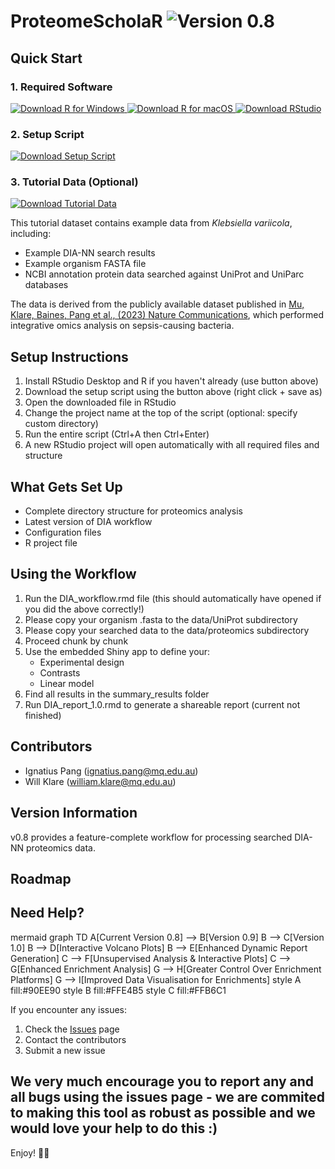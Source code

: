 # ProteomeScholaR <img src="https://img.shields.io/badge/Version-0.8-green?style=for-the-badge" alt="Version 0.8">

## Quick Start

### 1. Required Software

<a href="https://cran.r-project.org/bin/windows/base/" target="_blank">
    <img src="https://img.shields.io/badge/Download-R_(Windows)-276DC3?style=for-the-badge&logo=r" alt="Download R for Windows">
</a>
<a href="https://cran.r-project.org/bin/macosx/" target="_blank">
    <img src="https://img.shields.io/badge/Download-R_(macOS)-276DC3?style=for-the-badge&logo=r" alt="Download R for macOS">
</a>
<a href="https://posit.co/download/rstudio-desktop/" target="_blank">
    <img src="https://img.shields.io/badge/Download-RStudio_Desktop-75AADB?style=for-the-badge&logo=rstudio" alt="Download RStudio">
</a>

### 2. Setup Script

<a href="https://raw.githubusercontent.com/APAF-bioinformatics/ProteomeScholaR/dev-jr/project_setup.R" download="project_setup.R">
    <img src="https://img.shields.io/badge/Download-Setup_Script-blue?style=for-the-badge&logo=r" alt="Download Setup Script">
</a>

### 3. Tutorial Data (Optional)

<a href="https://drive.google.com/file/d/1qeS2X1uA_Y7HFGMVru0_tAbEQmVjsdlD/view?usp=drive_link" target="_blank">
    <img src="https://img.shields.io/badge/Download-Tutorial_Data-orange?style=for-the-badge&logo=google-drive" alt="Download Tutorial Data">
</a>

This tutorial dataset contains example data from *Klebsiella variicola*, including:
- Example DIA-NN search results
- Example organism FASTA file
- NCBI annotation protein data searched against UniProt and UniParc databases

The data is derived from the publicly available dataset published in [Mu, Klare, Baines, Pang et al., (2023) Nature Communications](https://www.nature.com/articles/s41467-023-37200-w), which performed integrative omics analysis on sepsis-causing bacteria.

## Setup Instructions

1. Install RStudio Desktop and R if you haven't already (use button above)
2. Download the setup script using the button above (right click + save as)
3. Open the downloaded file in RStudio
4. Change the project name at the top of the script (optional: specify custom directory)
5. Run the entire script (Ctrl+A then Ctrl+Enter)
6. A new RStudio project will open automatically with all required files and structure

## What Gets Set Up

- Complete directory structure for proteomics analysis
- Latest version of DIA workflow
- Configuration files
- R project file

## Using the Workflow

1. Run the DIA_workflow.rmd file (this should automatically have opened if you did the above correctly!)
2. Please copy your organism .fasta to the data/UniProt subdirectory
3. Please copy your searched data to the data/proteomics subdirectory
4. Proceed chunk by chunk
5. Use the embedded Shiny app to define your:
   - Experimental design
   - Contrasts
   - Linear model
6. Find all results in the summary_results folder
7. Run DIA_report_1.0.rmd to generate a shareable report (current not finished)

## Contributors 
* Ignatius Pang (ignatius.pang@mq.edu.au) 
* Will Klare (william.klare@mq.edu.au) 

## Version Information

v0.8 provides a feature-complete workflow for processing searched DIA-NN proteomics data.

## Roadmap

## Need Help?
mermaid
graph TD
A[Current Version 0.8] --> B[Version 0.9]
B --> C[Version 1.0]
B --> D[Interactive Volcano Plots]
B --> E[Enhanced Dynamic Report Generation]
C --> F[Unsupervised Analysis & Interactive Plots]
C --> G[Enhanced Enrichment Analysis]
G --> H[Greater Control Over Enrichment Platforms]
G --> I[Improved Data Visualisation for Enrichments]
style A fill:#90EE90
style B fill:#FFE4B5
style C fill:#FFB6C1

If you encounter any issues:
1. Check the [Issues](https://github.com/APAF-bioinformatics/ProteomeScholaR/issues) page
2. Contact the contributors
3. Submit a new issue

## We very much encourage you to report any and all bugs using the issues page - we are commited to making this tool as robust as possible and we would love your help to do this :)

Enjoy! 🧬🔬
